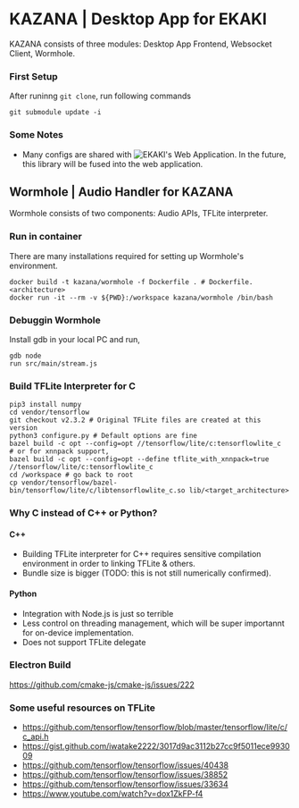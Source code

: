 # KAZANA | Desktop App for EKAKI
KAZANA consists of three modules: Desktop App Frontend, Websocket Client, Wormhole.

### First Setup
After runinng `git clone`, run following commands
```shell
git submodule update -i
```

### Some Notes
- Many configs are shared with ![EKAKI's Web Application](https://github.com/chief-co-jp/ekaki). In the future, this library will be fused into the web application.

## Wormhole | Audio Handler for KAZANA
Wormhole consists of two components: Audio APIs, TFLite interpreter.

### Run in container
There are many installations required for setting up Wormhole's environment.
```shell
docker build -t kazana/wormhole -f Dockerfile . # Dockerfile.<architecture>
docker run -it --rm -v ${PWD}:/workspace kazana/wormhole /bin/bash
```

### Debuggin Wormhole
Install gdb in your local PC and run,
```shell
gdb node
run src/main/stream.js
```

### Build TFLite Interpreter for C
```shell
pip3 install numpy
cd vendor/tensorflow
git checkout v2.3.2 # Original TFLite files are created at this version
python3 configure.py # Default options are fine
bazel build -c opt --config=opt //tensorflow/lite/c:tensorflowlite_c
# or for xnnpack support,
bazel build -c opt --config=opt --define tflite_with_xnnpack=true //tensorflow/lite/c:tensorflowlite_c
cd /workspace # go back to root
cp vendor/tensorflow/bazel-bin/tensorflow/lite/c/libtensorflowlite_c.so lib/<target_architecture>
```

### Why C instead of C++ or Python?
#### C++
- Building TFLite interpreter for C++ requires sensitive compilation environment in order to linking TFLite & others.
- Bundle size is bigger (TODO: this is not still numerically confirmed).

#### Python
- Integration with Node.js is just so terrible
- Less control on threading management, which will be super importannt for on-device implementation.
- Does not support TFLite delegate


### Electron Build
https://github.com/cmake-js/cmake-js/issues/222

### Some useful resources on TFLite
- https://github.com/tensorflow/tensorflow/blob/master/tensorflow/lite/c/c_api.h
- https://gist.github.com/iwatake2222/3017d9ac3112b27cc9f5011ece993009
- https://github.com/tensorflow/tensorflow/issues/40438
- https://github.com/tensorflow/tensorflow/issues/38852
- https://github.com/tensorflow/tensorflow/issues/33634
- https://www.youtube.com/watch?v=dox1ZkFP-f4